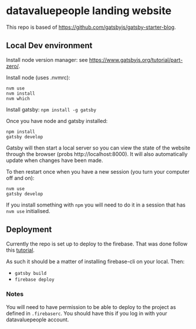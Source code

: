 # datavaluepeople landing website

This repo is based of https://github.com/gatsbyjs/gatsby-starter-blog.

## Local Dev environment
Install node version manager: see https://www.gatsbyjs.org/tutorial/part-zero/.

Install node (uses .nvmrc):
```
nvm use
nvm install
nvm which
```

Install gatsby: `npm install -g gatsby`

Once you have node and gatsby installed:
```
npm install
gatsby develop
```

Gatsby will then start a local server so you can view the state of the website
through the browser (probs http://localhost:8000). It will
also automatically update when changes have been made.

To then restart once when you have a new session (you turn your computer off and on):
```
nvm use
gatsby develop
```

If you install something with `npm` you will need to do it in a session that has `nvm use` initialised.

## Deployment
Currently the repo is set up to deploy to the firebase. That was done follow this [tutorial](https://www.gatsbyjs.org/docs/deploying-to-firebase/).

As such it should be a matter of installing firebase-cli on your local. Then:
- `gatsby build`
- `firebase deploy`

### Notes
You will need to have permission to be able to deploy to the project as defined in `.firebaserc`. You should have this if you log in with your datavaluepeople account.

